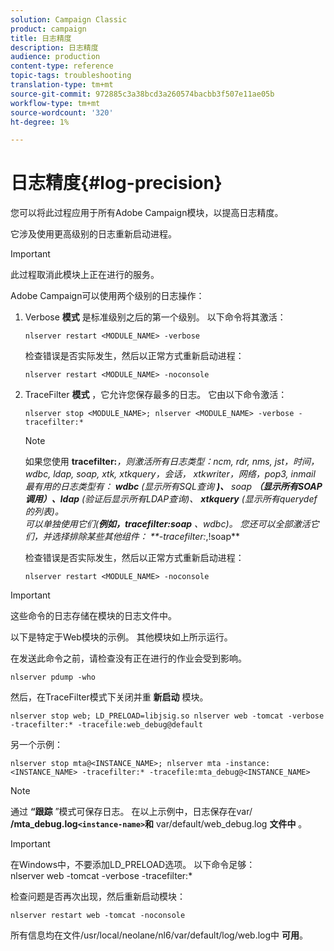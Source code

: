 ```yaml
---
solution: Campaign Classic
product: campaign
title: 日志精度
description: 日志精度
audience: production
content-type: reference
topic-tags: troubleshooting
translation-type: tm+mt
source-git-commit: 972885c3a38bcd3a260574bacbb3f507e11ae05b
workflow-type: tm+mt
source-wordcount: '320'
ht-degree: 1%

---
```



# 日志精度{#log-precision}

您可以将此过程应用于所有Adobe Campaign模块，以提高日志精度。

它涉及使用更高级别的日志重新启动进程。

>[!IMPORTANT]
>
>此过程取消此模块上正在进行的服务。

Adobe Campaign可以使用两个级别的日志操作：

1. Verbose **模式** 是标准级别之后的第一个级别。 以下命令将其激活：

   ```
   nlserver restart <MODULE_NAME> -verbose 
   ```

   检查错误是否实际发生，然后以正常方式重新启动进程：

   ```
   nlserver restart <MODULE_NAME> -noconsole
   ```

1. TraceFilter **模式** ，它允许您保存最多的日志。 它由以下命令激活：

   ```
   nlserver stop <MODULE_NAME>; nlserver <MODULE_NAME> -verbose -tracefilter:*
   ```

   >[!NOTE]
   >
   >如果您使用 **tracefilter:***，则激活所有日志类型：ncm, rdr, nms, jst，时间， wdbc, ldap, soap, xtk, xtkquery，会话， xtkwriter，网络，pop3, inmail\
   最有用的日志类型有： **wdbc** (显示所有SQL查询 **)、** soap **（显示所有SOAP调用）、ldap** (验证后显示所有LDAP查询)、 **xtkquery** (显示所有querydef的列表)。\
   可以单独使用它们(**例如，tracefilter:soap** 、wdbc)。 您还可以全部激活它们，并选择排除某些其他组件： **-tracefilter:*,!soap**

   检查错误是否实际发生，然后以正常方式重新启动进程：

   ```
   nlserver restart <MODULE_NAME> -noconsole
   ```

>[!IMPORTANT]
这些命令的日志存储在模块的日志文件中。

以下是特定于Web模块的示例。 其他模块如上所示运行。

在发送此命令之前，请检查没有正在进行的作业会受到影响。

```
nlserver pdump -who
```

然后，在TraceFilter模式下关闭并重 **新启动** 模块。

```
nlserver stop web; LD_PRELOAD=libjsig.so nlserver web -tomcat -verbose -tracefilter:* -tracefile:web_debug@default
```

另一个示例：

```
nlserver stop mta@<INSTANCE_NAME>; nlserver mta -instance:<INSTANCE_NAME> -tracefilter:* -tracefile:mta_debug@<INSTANCE_NAME>
```

>[!NOTE]
通过 **“跟踪** ”模式可保存日志。 在以上示例中，日志保存在var/ **/mta_debug.log`<instance-name>`和** var/default/web_debug.log **文件中** 。

>[!IMPORTANT]
在Windows中，不要添加LD_PRELOAD选项。 以下命令足够：\
nlserver web -tomcat -verbose -tracefilter:*

检查问题是否再次出现，然后重新启动模块：

```
nlserver restart web -tomcat -noconsole
```

所有信息均在文件/usr/local/neolane/nl6/var/default/log/web.log中 **可用**。
